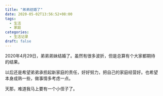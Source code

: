 ```yaml
---
title: "弟弟结婚了"
date: 2020-05-02T13:56:52+08:00
tags:
  - 生活
  - 家庭
categories: 
  - 生活记录
draft: false
---
```


2020年4月29日，弟弟弟妹结婚了。虽然有很多波折，但是总算有个大家都期待的结果。


以后还是希望弟弟承担起新家庭的责任，好好努力，把自己的家庭经营好。也希望本身成熟一些，做事情多考虑一点。


天那，难道我马上要有一个小侄子了。